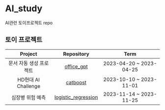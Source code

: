 # AI_study
AI관련 토이프로젝트 repo 

## 토이 프로젝트
|Project|Repository|Term|
|:------:|:---------:|:-----:|
| 문서 자동 생성 프로젝트 |[office_gpt](https://github.com/dyd131001/office_gpt)|2023-04-20 ~ 2023-04-25|
| HD현대 AI Challenge |[catboost](https://github.com/dyd131001/catboost)|2023-10-10 ~ 2023-11-01|
| 심장병 위험 예측 |[logistic_regression](https://github.com/dyd131001/logistic_regression)|2023-11-14 ~ 2023-11-25|


